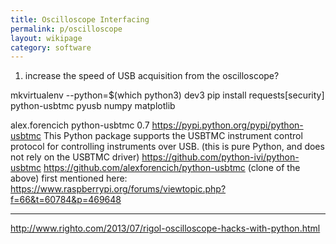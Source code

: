 ```yaml
---
title: Oscilloscope Interfacing
permalink: p/oscilloscope
layout: wikipage
category: software
---
```


1) increase the speed of USB acquisition from the oscilloscope?

mkvirtualenv --python=$(which python3) dev3
pip install requests[security] python-usbtmc pyusb numpy matplotlib

alex.forencich
python-usbtmc 0.7
https://pypi.python.org/pypi/python-usbtmc
This Python package supports the USBTMC instrument control protocol for controlling instruments over USB.
(this is pure Python, and does not rely on the USBTMC driver)
https://github.com/python-ivi/python-usbtmc
https://github.com/alexforencich/python-usbtmc (clone of the above)
first mentioned here: https://www.raspberrypi.org/forums/viewtopic.php?f=66&t=60784&p=469648

----




http://www.righto.com/2013/07/rigol-oscilloscope-hacks-with-python.html
